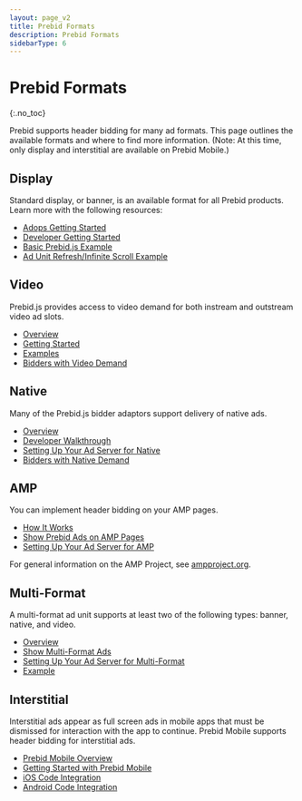 ```yaml
---
layout: page_v2
title: Prebid Formats
description: Prebid Formats
sidebarType: 6
---
```


# Prebid Formats
{:.no_toc}

Prebid supports header bidding for many ad formats. This page outlines the available formats and where to find more information. (Note: At this time, only display and interstitial are available on Prebid Mobile.)

## Display

Standard display, or banner, is an available format for all Prebid products. Learn more with the following resources:

- [Adops Getting Started]({{site.baseurl}}/adops/before-you-start.html)
- [Developer Getting Started]({{site.baseurl}}/dev-docs/getting-started.html)
- [Basic Prebid.js Example]({{site.baseurl}}/dev-docs/examples/basic-example.html)
- [Ad Unit Refresh/Infinite Scroll Example]({{site.baseurl}}/dev-docs/examples/adunit-refresh.html)

## Video

Prebid.js provides access to video demand for both instream and outstream video ad slots.

- [Overview]({{site.baseurl}}/prebid-video/video-overview.html)
- [Getting Started]({{site.baseurl}}/prebid-video/video-getting-started.html)
- [Examples]({{site.baseurl}}/examples/video)
- [Bidders with Video Demand]({{site.baseurl}}/dev-docs/bidders.html#bidders-with-video-and-native-demand)

## Native

Many of the Prebid.js bidder adaptors support delivery of native ads.

- [Overview]({{site.baseurl}}/dev-docs/show-native-ads.html#how-native-ads-work)
- [Developer Walkthrough]({{site.baseurl}}/dev-docs/show-native-ads.html)
- [Setting Up Your Ad Server for Native]({{site.baseurl}}/adops/setting-up-prebid-native-in-dfp.html)
- [Bidders with Native Demand]({{site.baseurl}}/dev-docs/bidders.html#bidders-with-video-and-native-demand)

## AMP

You can implement header bidding on your AMP pages.

- [How It Works]({{site.baseurl}}/dev-docs/how-prebid-on-amp-works.html)
- [Show Prebid Ads on AMP Pages]({{site.baseurl}}/dev-docs/show-prebid-ads-on-amp-pages.html)
- [Setting Up Your Ad Server for AMP]({{site.baseurl}}/adops/setting-up-prebid-for-amp-in-dfp.html)

For general information on the AMP Project, see [ampproject.org](https://www.ampproject.org/).

## Multi-Format

A multi-format ad unit supports at least two of the following types: banner, native, and video.

- [Overview]({{site.baseurl}}/dev-docs/show-multi-format-ads.html#how-multi-format-ads-work)
- [Show Multi-Format Ads]({{site.baseurl}}/dev-docs/show-multi-format-ads.html)
- [Setting Up Your Ad Server for Multi-Format]({{site.baseurl}}/adops/setting-up-prebid-multi-format-in-dfp.html)
- [Example]({{site.baseurl}}/dev-docs/multi-format-example.html)

## Interstitial

Interstitial ads appear as full screen ads in mobile apps that must be dismissed for interaction with the app to continue. Prebid Mobile supports header bidding for interstitial ads.

- [Prebid Mobile Overview]({site.baseurl}}/prebid-mobile/prebid-mobile.html)
- [Getting Started with Prebid Mobile]({site.baseurl}}/prebid-mobile/prebid-mobile-pbs.html)
- [iOS Code Integration]({site.baseurl}}/prebid-mobile/code-integration-ios.html)
- [Android Code Integration]({site.baseurl}}/prebid-mobile/code-integration-android.html)
